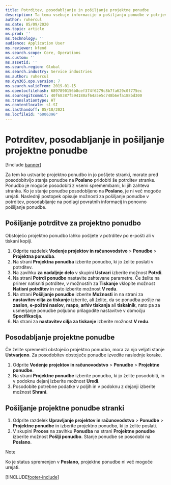 ```yaml
---
title: Potrditev, posodabljanje in pošiljanje projektne ponudbe
description: Ta tema vsebuje informacije o pošiljanju ponudbe v potrjevanje stranki, spreminjanju ponudbe na podlagi povratnih informacij in ponovnemu pošiljanju ponudbe.
author: ruhercul
ms.date: 05/09/2020
ms.topic: article
ms.prod: ''
ms.technology: ''
audience: Application User
ms.reviewer: kfend
ms.search.scope: Core, Operations
ms.custom: ''
ms.assetid: ''
ms.search.region: Global
ms.search.industry: Service industries
ms.author: ruhercul
ms.dyn365.ops.version: 7
ms.search.validFrom: 2019-01-15
ms.openlocfilehash: 6897890156b8cef374f6279c8b7fa629c0f775ec
ms.sourcegitcommit: 40f68387f594180af64a5e5c748b6efa188bd300
ms.translationtype: HT
ms.contentlocale: sl-SI
ms.lasthandoff: 05/10/2021
ms.locfileid: "6006396"
---
```

# <a name="confirm-update-and-send-a-project-quotation"></a>Potrditev, posodabljanje in pošiljanje projektne ponudbe

[!include [banner](../includes/banner.md)]

Za tem ko ustvarite projektno ponudbo in jo pošljete stranki, morate pred posodobitvijo stanja ponudbe na **Poslano** pridobiti še potrditev stranke. Ponudbo je mogoče posodobiti z vsemi spremembami, ki jih zahteva stranka. Ko je stanje ponudbe posodobljeno na **Poslano**, je ni več mogoče urejati. Naslednji postopek opisuje možnosti za pošiljanje ponudbe v potrditev, posodabljanje na podlagi povratnih informacij in ponovno pošiljanje ponudbe.

## <a name="send-a-project-quotation-confirmation"></a>Pošiljanje potrditve za projektno ponudbo  

Obstoječo projektno ponudbo lahko pošljete v potrditev po e-pošti ali v tiskani kopiji. 

1. Odprite razdelek **Vodenje projektov in računovodstvo** > **Ponudbe** > **Projektna ponudba**. 
2. Na strani **Projektna ponudba** izberite ponudbo, ki jo želite poslati v potrditev. 
3. Na zavihku **za nadaljnje delo** v skupini **Ustvari** izberite možnost **Potrdi**. 
4. Na strani **Potrdi ponudbo** nastavite zahtevane parametre. Če želite na primer natisniti potrditev, v možnostih za **Tiskanje** vklopite možnost **Natisni potrditev** in nato izberite možnost **V redu**.
5. Na strani **Pošiljanje ponudbe** izberite **Možnosti** in na strani za **nastavitev cilja za tiskanje** izberite, ali želite, da se ponudba pošlje na **zaslon**, **e-poštni naslov**, **mapo**, **arhiv tiskanja** ali **tiskalnik**, nato pa za usmerjanje ponudbe poljubno prilagodite nastavitve v območju **Specifikacija**.
6. Na strani za **nastavitev cilja za tiskanje** izberite možnost **V redu**.  

## <a name="update-a-project-quotation"></a>Posodabljanje projektne ponudbe

Če želite spremeniti obstoječo projektno ponudbo, mora za njo veljati stanje **Ustvarjeno**. Za posodobitev obstoječe ponudbe izvedite naslednje korake. 

1. Odprite **Vodenje projektov in računovodstvo** > **Ponudbe** > **Projektne ponudbe**.
2. Na strani **Projektne ponudbe** izberite ponudbo, ki jo želite posodobiti, in v podoknu dejanj izberite možnost **Uredi**.
3. Posodobite potrebne podatke v poljih in v podoknu z dejanji izberite možnost **Shrani**.  

## <a name="send-a-project-quotation-to-a-customer"></a>Pošiljanje projektne ponudbe stranki 

1. Odprite razdelek **Upravljanje projektov in računovodstvo** > **Ponudbe** > **Projektne ponudbe** in izberite projektno ponudbo, ki jo želite poslati.
2. V skupini **Proces** na zavihku **Ponudba** na strani **Projektne ponudbe** izberite možnost **Pošlji ponudbo**. Stanje ponudbe se posodobi na **Poslano**.

> [!NOTE]
> Ko je status spremenjen v **Poslano**, projektne ponudbe ni več mogoče urejati.


[!INCLUDE[footer-include](../includes/footer-banner.md)]